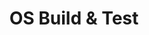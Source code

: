---
id: 5
title: OS Build & Test
sub_theme: false
permalink: /os-build-and-test/
image: /assets/images/content/OS_Build_test.png
icon: /assets/images/content/Icon_OS_Build_Test.svg
icon_dark: /assets/images/content/Black_OS_Build_Test.svg
description: >
    Improve the quality of Operating System kernels (Linux, Android, Zephyr) by providing the software tools and processes to allow continuous build, functional testing and regression detection.  Facilitate expanded testing coverage and higher software quality in various operating systems - Linux, Android, and RTOSs.  Rapid deployment of automated testing powered by 10+ experience in the Arm embedded ecosystem.
jumbotron:
    class: theme_banner 
    title: Rapid Operating System Build and Test
    description: >
        Improve the quality of Operating System kernels (Linux, Android, Zephyr) by providing the software tools and processes to allow continuous build, functional testing and regression detection.  Facilitate expanded testing coverage and higher software quality in various operating systems - Linux, Android, and RTOSs.  Rapid deployment of automated testing powered by 10+ experience in the Arm embedded ecosystem
    image: /assets/images/content/OS_Build_test.png
    buttons:
      - title: How can we help?
        url: "#contact_form"
        style: btn btn-primary btn-lg my-md-3 d-none d-md-inline-block text-uppercase theme_contact_btn
      - title: How can we help?
        url: "#contact_form"
        style: btn btn-primary btn-sm my-2 d-inline-block d-md-none text-uppercase theme_contact_btn
presentation_link: /about/
video_link: /about/
blogs_link: /blog/tags/?tag=Android
flow:
    - row: container_row
      style: bg-green
      sections:
       - format: custom_include
         source: themes/quick_link_blocks.html
    - row: container_row
      style: related_projects bg-secondary text-white
      sections:
        - format: title
          title_content:
            size: h2
            text: >
                Related Projects
        - format: custom_include
          source: themes/related_projects.html
    - row: container_row
      style: associated_members
      sections:
        - format: title
          title_content:
            size: h2
            text: >
                Associated Members
    - row: custom_include_row
      source: themes/associated_members.html
    - row: custom_include_row
      source: themes/theme_contact_form.html
---